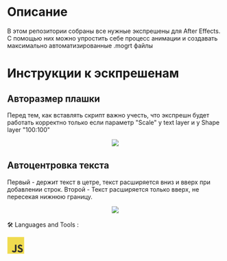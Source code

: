 # Описание
В этом репозитории собраны все нужные экспрешены для After Effects.
С помощью них можно упростить себе процесс анимации и создавать максимально автоматизированные .mogrt файлы

# Инструкции к эскпрешенам
## Авторазмер плашки
Перед тем, как вставлять скрипт важно учесть, что экспрешн будет работать корректно только если параметр "Scale" у text layer и у Shape layer "100:100"
<p align="center">
<img src="https://github.com/NikitinIlya0204/ae-expressions/assets/165285759/25dfc3c1-410d-4304-ad5a-7d76318cb33d" width="500" />
</p>

## Автоцентровка текста
Первый - держит текст в цетре, текст расширяется вниз и вверх при добавлении строк.
Второй - Текст расширяется только вверх, не пересекая нижнюю границу.
<p align="center">
<img src="https://github.com/NikitinIlya0204/ae-expressions/assets/165285759/57039739-5edc-4706-bb45-9b759c4c8cfa" width="500" />
</p>


 :hammer_and_wrench: Languages and Tools :
 <div>
  <img src="https://github.com/devicons/devicon/blob/master/icons/javascript/javascript-original.svg" title="JavaScript" alt="JavaScript" width="40" height="40"/>&nbsp;
</div>
